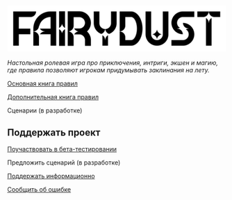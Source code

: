 ![FAIRIDUST](img/logo.png)

_Настольная ролевая игра про приключения, интриги, экшен и магию,_
_где правила позволяют игрокам придумывать заклинания на лету._

[Основная книга правил](a_corebook/index.md)

[Дополнительная книга правил](b_advancedbook/index.md)

Сценарии (в разработке)

## Поддержать проект

[Поучаствовать в бета-тестировании](support/beta.md)

Предложить сценарий (в разработке)

[Поддержать информационно](support/info.md)

[Сообщить об ошибке](support/report.md)